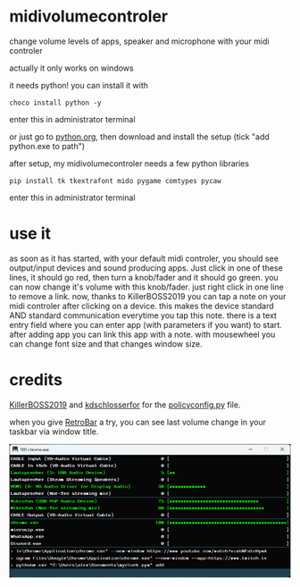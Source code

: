 # midivolumecontroler
change volume levels of apps, speaker and microphone with your midi controler

actually it only works on windows

it needs python!
you can install it with

```Shell
choco install python -y
```
enter this in administrator terminal

or just go to [python.org](https://www.python.org/), then download and install the setup (tick "add python.exe to path")

after setup, my midivolumecontroler needs a few python libraries

```Shell
pip install tk tkextrafont mido pygame comtypes pycaw
```
enter this in administrator terminal

# use it
as soon as it has started, with your default midi controler, you should see output/input devices and sound producing apps. Just click in one of these lines, it should go red, then turn a knob/fader and it should go green. you can now change it's volume with this knob/fader. just right click in one line to remove a link. now, thanks to KillerBOSS2019 you can tap a note on your midi controler after clicking on a device. this makes the device standard AND standard communication everytime you tap this note. there is a text entry field where you can enter app (with parameters if you want) to start. after adding app you can link this app with a note. with mousewheel you can change font size and that changes window size.

# credits
[KillerBOSS2019](https://github.com/KillerBOSS2019) and [kdschlosserfor](https://github.com/kdschlosser) for the [policyconfig.py](/policyconfig.py) file.

when you give [RetroBar](https://github.com/dremin/RetroBar) a try, you can see last volume change in your taskbar via window title.

![screenshot](/screenshot_003.png?raw=true)
